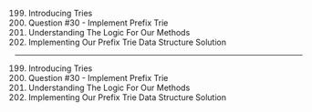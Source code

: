 199. Introducing Tries
200. Question #30 - Implement Prefix Trie
201. Understanding The Logic For Our Methods
202. Implementing Our Prefix Trie Data Structure Solution

---

199. Introducing Tries
200. Question #30 - Implement Prefix Trie
201. Understanding The Logic For Our Methods
202. Implementing Our Prefix Trie Data Structure Solution
